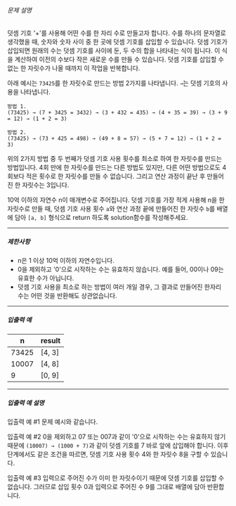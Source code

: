 ###### 문제 설명

덧셈 기호 '+'를 사용해 어떤 수를 한 자리 수로 만들고자 합니다. 수를 하나의 문자열로 생각했을 때, 숫자와 숫자 사이 중 한 곳에 덧셈 기호를 삽입할 수 있습니다. 덧셈 기호가 삽입되면 원래의 수는 덧셈 기호를 사이에 둔, 두 수의 합을 나타내는 식이 됩니다. 이 식을 계산하여 이전의 수보다 작은 새로운 수를 만들 수 있습니다. 덧셈 기호를 삽입할 수 없는 한 자릿수가 나올 때까지 이 작업을 반복합니다.

아래 예시는 `73425`를 한 자릿수로 만드는 방법 2가지를 나타냅니다. `→`는 덧셈 기호의 사용을 나타냅니다.

```
방법 1.
(73425) → (7 + 3425 = 3432) → (3 + 432 = 435) → (4 + 35 = 39) → (3 + 9 = 12) → (1 + 2 = 3)

방법 2.
(73425) → (73 + 425 = 498) → (49 + 8 = 57) → (5 + 7 = 12) → (1 + 2 = 3)
```

위의 2가지 방법 중 두 번째가 덧셈 기호 사용 횟수를 최소로 하여 한 자릿수를 만드는 방법입니다. 4회 만에 한 자릿수를 만드는 다른 방법도 있지만, 다른 어떤 방법으로도 4회보다 적은 횟수로 한 자릿수를 만들 수 없습니다. 그리고 연산 과정이 끝난 후 만들어진 한 자릿수는 3입니다.

10억 이하의 자연수 n이 매개변수로 주어집니다. 덧셈 기호를 가장 적게 사용해 n을 한 자릿수로 만들 때, 덧셈 기호 사용 횟수 `a`와 연산 과정 끝에 만들어진 한 자릿수 `b`를 배열에 담아 `[a, b]` 형식으로 return 하도록 solution함수를 작성해주세요.

------

##### 제한사항

- n은 1 이상 10억 이하의 자연수입니다.
- 0을 제외하고 '0'으로 시작하는 수는 유효하지 않습니다. 예를 들어, 00이나 09는 유효한 수가 아닙니다.
- 덧셈 기호 사용을 최소로 하는 방법이 여러 개일 경우, 그 결과로 만들어진 한자리 수는 어떤 것을 반환해도 상관없습니다.

------

##### 입출력 예

| n     | result |
| ----- | ------ |
| 73425 | [4, 3] |
| 10007 | [4, 8] |
| 9     | [0, 9] |

------

##### 입출력 예 설명

입출력 예 #1
문제 예시와 같습니다.

입출력 예 #2
0을 제외하고 07 또는 007과 같이 '0'으로 시작하는 수는 유효하지 않기 때문에 `(10007) → (1000 + 7)`과 같이 덧셈 기호를 7 바로 앞에 삽입해야 합니다. 이후 단계에서도 같은 조건을 따르면, 덧셈 기호 사용 횟수 4와 한 자릿수 8을 구할 수 있습니다.

입출력 예 #3
입력으로 주어진 수가 이미 한 자릿수이기 때문에 덧셈 기호를 삽입할 수 없습니다. 그러므로 삽입 횟수 0과 입력으로 주어진 수 9를 그대로 배열에 담아 반환합니다.